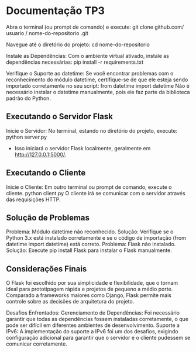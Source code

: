 # Documentação TP3

Abra o terminal (ou prompt de comando) e execute:
git clone github.com/ usuario / nome-do-repositorio .git

Navegue até o diretório do projeto:
cd nome-do-repositorio

Instale as Dependências:
Com o ambiente virtual ativado, instale as dependências necessárias:
pip install -r requirements.txt

Verifique o Suporte ao datetime:
Se você encontrar problemas com o reconhecimento do módulo datetime, certifique-se de que ele esteja sendo importado corretamente no seu script:
from datetime import datetime
Não é necessário instalar o datetime manualmente, pois ele faz parte da biblioteca padrão do Python.

## Executando o Servidor Flask

Inicie o Servidor:
No terminal, estando no diretório do projeto, execute:
python server.py
- Isso iniciará o servidor Flask localmente, geralmente em http://127.0.0.1:5000/.

## Executando o Cliente

Inicie o Cliente:
Em outro terminal ou prompt de comando, execute o cliente.
python client.py
O cliente irá se comunicar com o servidor através das requisições HTTP.

## Solução de Problemas
Problema: Módulo datetime não reconhecido.
Solução: Verifique se o Python 3.x está instalado corretamente e se o código de importação (from datetime import datetime) está correto.
Problema: Flask não instalado.
Solução: Execute pip install Flask para instalar o Flask manualmente.

## Considerações Finais
O Flask foi escolhido por sua simplicidade e flexibilidade, que o tornam ideal para prototipagem rápida e projetos de pequeno a médio porte. Comparado a frameworks maiores como Django, Flask permite mais controle sobre as decisões de arquitetura do projeto.

Desafios Enfrentados:
Gerenciamento de Dependências: Foi necessário garantir que todas as dependências fossem instaladas corretamente, o que pode ser difícil em diferentes ambientes de desenvolvimento.
Suporte a IPv6: A implementação do suporte a IPv6 foi um dos desafios, exigindo configuração adicional para garantir que o servidor e o cliente pudessem se comunicar corretamente.
